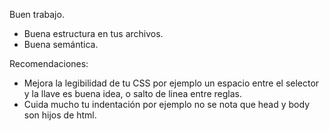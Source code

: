 Buen trabajo.

- Buena estructura en tus archivos.
- Buena semántica.

Recomendaciones:

- Mejora la legibilidad de tu CSS por ejemplo un espacio entre el selector y la llave es buena idea, o salto de linea entre reglas.
- Cuida mucho tu indentación por ejemplo no se nota que head y body son hijos de html.
